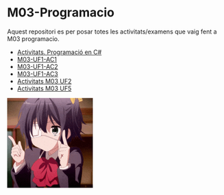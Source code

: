 ﻿# M03-Programacio
Aquest repositori es per posar totes les activitats/examens que vaig fent a M03 programacio.
- [Activitats. Programació en C#](https://github.com/jordisanchoitb/M03-Programacio/tree/master/Activitats.%20Programaci%C3%B3%20en%20C%23)  
- [M03-UF1-AC1](https://github.com/jordisanchoitb/M03-Programacio/tree/master/M03-UF1-AC1)  
- [M03-UF1-AC2](https://github.com/jordisanchoitb/M03-Programacio/tree/master/M03-UF1-AC2)  
- [M03-UF1-AC3](https://github.com/jordisanchoitb/M03-Programacio/tree/master/M03-UF1-AC3)  
- [Activitats M03 UF2](https://github.com/jordisanchoitb/M03-Programacio/tree/master/M03.UF2.%20Activitats)   
- [Activitats M03 UF5](https://github.com/jordisanchoitb/M03-Programacio/tree/master/M03.UF5.%20Activitats)

![ImgRikka](src_md/rikka.gif)
